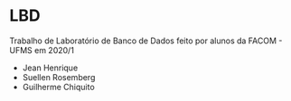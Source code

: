 # LBD
Trabalho de Laboratório de Banco de Dados feito por alunos da FACOM - UFMS em 2020/1
- Jean Henrique
- Suellen Rosemberg
- Guilherme Chiquito
